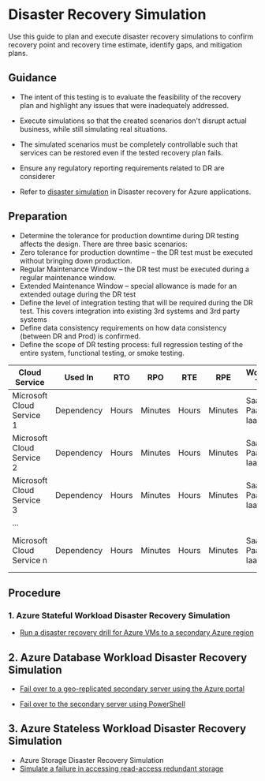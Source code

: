 # Disaster Recovery Simulation

Use this guide to plan and execute disaster recovery simulations to confirm recovery point and recovery time estimate, identify gaps, and mitigation plans.

## Guidance

* The intent of this testing is to evaluate the feasibility of the recovery plan and highlight any issues that were inadequately addressed.

* Execute simulations so that the created scenarios don't disrupt actual business, while still simulating real situations.

* The simulated scenarios must be completely controllable such that services can be restored even if the tested recovery plan fails.

* Ensure  any regulatory reporting requirements related to DR are considerer

* Refer to [disaster simulation](https://docs.microsoft.com/en-us/azure/architecture/resiliency/disaster-recovery-azure-applications#disaster-simulation) in Disaster recovery for Azure applications.

## Preparation

* Determine the tolerance for production downtime during DR testing affects the design. There are three basic scenarios:
* Zero tolerance for production downtime – the DR test must be executed without bringing down production.
* Regular Maintenance Window – the DR test must be executed during a regular maintenance window.
* Extended Maintenance Window – special allowance is made for an extended outage during the DR test
* Define the level of integration testing that will be required during the DR test. This covers integration into existing 3rd systems and 3rd party systems
* Define data consistency  requirements on how data consistency (between DR and Prod) is confirmed.
* Define the scope of DR testing process:  full regression testing of the entire system, functional testing, or smoke testing.

| __Cloud Service__ | __Used In__ |__RTO__ |__RPO__ |__RTE__ |__RPE__ |__Workload Type__ |__DR Approach__ |__Test__ |__Gap__ |
|------------------------------|----------------------------|----------------------------|----------------------------|----------------------------|----------------------------|----------------------------|----------------------------|----------------------------|----------------------------|
| Microsoft Cloud Service 1    | Dependency  | Hours  | Minutes  | Hours  | Minutes   | SaaS, PaaS, IaaS  | Database, Stateful, Stateless, Storage   |   |  |
| Microsoft Cloud Service 2    | Dependency  | Hours  | Minutes  | Hours  | Minutes   | SaaS, PaaS, IaaS  | Database, Stateful, Stateless, Storage   |   |  |
| Microsoft Cloud Service 3   | Dependency  | Hours  | Minutes  | Hours  | Minutes   | SaaS, PaaS, IaaS  | Database, Stateful, Stateless, Storage   |   |  |
| ...  |    |   |   |   |   |   |   |   |   |  |
| Microsoft Cloud Service n | Dependency  | Hours  | Minutes  | Hours  | Minutes   | SaaS, PaaS, IaaS  | Database, Stateful, Stateless, Storage   |   |  |

## Procedure

### 1. Azure Stateful Workload Disaster Recovery Simulation

* [Run a disaster recovery drill for Azure VMs to a secondary Azure region](https://docs.microsoft.com/en-us/azure/site-recovery/azure-to-azure-tutorial-dr-drill)

## 2. Azure Database Workload Disaster Recovery Simulation

* [Fail over to a geo-replicated secondary server using the Azure portal](https://docs.microsoft.com/en-us/azure/sql-database/sql-database-geo-replication-portal)

* [Fail over to the secondary server using PowerShell](https://docs.microsoft.com/en-us/azure/sql-database/scripts/sql-database-setup-geodr-and-failover-database-powershell)

## 3. Azure Stateless Workload Disaster Recovery Simulation

* Azure Storage Disaster Recovery Simulation
* [Simulate a failure in accessing read-access redundant storage](https://docs.microsoft.com/en-us/azure/storage/blobs/storage-simulate-failure-ragrs-account-app?tabs=windows)








